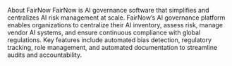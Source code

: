 About FairNow
FairNow is AI governance software that simplifies and centralizes AI risk management at scale. FairNow’s AI governance platform enables organizations to centralize their AI inventory, assess risk, manage vendor AI systems, and ensure continuous compliance with global regulations. Key features include automated bias detection, regulatory tracking, role management, and automated documentation to streamline audits and accountability.
